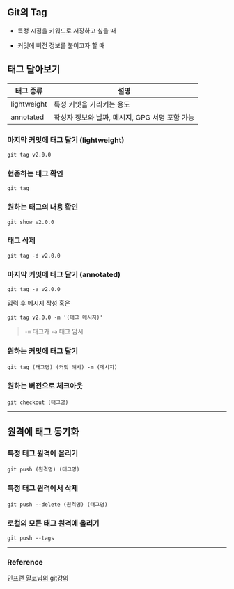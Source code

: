 ## Git의 Tag
* 특정 시점을 키워드로 저장하고 싶을 때

* 커밋에 버전 정보를 붙이고자 할 때

## 태그 달아보기

|태그 종류|설명|
|--|--|
|lightweight|특정 커밋을 가리키는 용도|
|annotated|작성자 정보와 날짜, 메시지, GPG 서명 포함 가능|

### 마지막 커밋에 태그 달기 (lightweight)
```
git tag v2.0.0
```

### 현존하는 태그 확인
```
git tag
```

### 원하는 태그의 내용 확인
```
git show v2.0.0
```

### 태그 삭제
```
git tag -d v2.0.0
```

### 마지막 커밋에 태그 달기 (annotated)
```
git tag -a v2.0.0
```
입력 후 메시지 작성 혹은
```
git tag v2.0.0 -m '(태그 메시지)'
```
> `-m` 태그가 `-a` 태그 암시


### 원하는 커밋에 태그 달기
```
git tag (태그명) (커밋 해시) -m (메시지)
```

### 원하는 버전으로 체크아웃
```
git checkout (태그명)
```

---

## 원격에 태그 동기화
### 특정 태그 원격에 올리기
```
git push (원격명) (태그명)
```

### 특정 태그 원격에서 삭제
```
git push --delete (원격명) (태그명)
```

### 로컬의 모든 태그 원격에 올리기
```
git push --tags
```

---

### Reference
[인프런 얄코님의 git강의](https://www.inflearn.com/course/%EC%A0%9C%EB%8C%80%EB%A1%9C-%ED%8C%8C%EB%8A%94-%EA%B9%83/dashboard)
